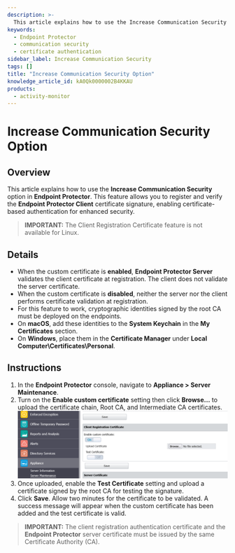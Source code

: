 ```yaml
---
description: >-
  This article explains how to use the Increase Communication Security option in Endpoint Protector, enabling certificate-based authentication for enhanced security.
keywords:
  - Endpoint Protector
  - communication security
  - certificate authentication
sidebar_label: Increase Communication Security
tags: []
title: "Increase Communication Security Option"
knowledge_article_id: kA0Qk0000002B4KKAU
products:
  - activity-monitor
---
```


# Increase Communication Security Option

## Overview

This article explains how to use the **Increase Communication Security** option in **Endpoint Protector**. This feature allows you to register and verify the **Endpoint Protector Client** certificate signature, enabling certificate-based authentication for enhanced security.

> **IMPORTANT:** The Client Registration Certificate feature is not available for Linux.

## Details

- When the custom certificate is **enabled**, **Endpoint Protector Server** validates the client certificate at registration. The client does not validate the server certificate.
- When the custom certificate is **disabled**, neither the server nor the client performs certificate validation at registration.
- For this feature to work, cryptographic identities signed by the root CA must be deployed on the endpoints.
- On **macOS**, add these identities to the **System Keychain** in the **My Certificates** section.
- On **Windows**, place them in the **Certificate Manager** under **Local Computer\Certificates\Personal**.

## Instructions

1. In the **Endpoint Protector** console, navigate to **Appliance > Server Maintenance**.
2. Turn on the **Enable custom certificate** setting then click **Browse...** to upload the certificate chain, Root CA, and Intermediate CA certificates.  
   ![Increase Communication Security option in Endpoint Protector](./images/servlet_image_51407d87971c.png)
3. Once uploaded, enable the **Test Certificate** setting and upload a certificate signed by the root CA for testing the signature.
4. Click **Save**. Allow two minutes for the certificate to be validated. A success message will appear when the custom certificate has been added and the test certificate is valid.

> **IMPORTANT:** The client registration authentication certificate and the **Endpoint Protector** server certificate must be issued by the same Certificate Authority (CA).